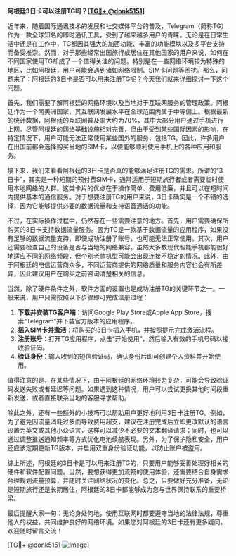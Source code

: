 **阿根廷3日卡可以注册TG吗？[[TG💪+ @donk5151](https://t.me/s/donk5151)]**

近年来，随着国际通讯技术的发展和社交媒体平台的普及，Telegram（简称TG）作为一款全球知名的即时通讯工具，受到了越来越多用户的青睐。无论是在日常生活中还是在工作中，TG都因其强大的加密功能、丰富的功能模块以及多平台支持而备受推崇。然而，对于那些经常出国旅行或居住在其他国家的用户来说，如何在不同国家使用TG却成了一个值得关注的问题。特别是在一些网络环境较为特殊的地区，比如阿根廷，用户可能会遇到诸如网络限制、SIM卡问题等困扰。那么，问题来了：阿根廷的3日卡是否可以用来注册TG呢？今天我们就来详细探讨一下这个问题。

首先，我们需要了解阿根廷的网络环境以及当地对于互联网服务的管理政策。阿根廷作为一个南美洲国家，其互联网发展水平在全球范围内属于中等偏上。根据最新的统计数据，阿根廷的互联网普及率大约为70%，其中大部分用户通过手机进行上网。尽管阿根廷的网络基础设施相对完善，但由于受到某些国际因素的影响，在特定情况下，用户可能无法正常使用某些国外的服务，包括TG。因此，许多用户在出国前都会选择购买当地的SIM卡，以便能够顺利使用手机上的各种应用和服务。

接下来，我们来看看阿根廷的3日卡是否真的能够满足注册TG的需求。所谓的“3日卡”，其实是一种短期的预付费SIM卡，通常适用于短期旅行者或者需要临时使用本地网络的人群。这类卡片的优点在于操作简单、费用低廉，并且可以在短时间内提供基本的通信服务。对于想要注册TG的用户来说，3日卡确实是一个不错的选择，因为它能够提供必要的数据流量和支持语音通话的功能。

不过，在实际操作过程中，仍然存在一些需要注意的地方。首先，用户需要确保所购买的3日卡支持数据流量服务。因为TG是一款基于数据流量的应用程序，如果没有足够的数据流量支持，即使成功注册了账号，也可能无法正常使用。其次，用户还需要检查自己的设备是否与当地的网络兼容。虽然大多数现代智能手机都能很好地适应不同的网络频段，但个别老款机型可能会出现连接不稳定的情况。此外，由于阿根廷的电信运营商众多，不同运营商提供的网络质量和服务内容也会有所差异，因此建议用户在购买之前咨询清楚相关的信息。

当然，除了硬件条件之外，软件方面的设置也是成功注册TG的关键环节之一。一般来说，用户只需按照以下步骤即可完成注册过程：

1. **下载并安装TG客户端**：访问Google Play Store或Apple App Store，搜索“Telegram”并下载官方版本的应用程序。
2. **插入SIM卡并激活**：将购买的3日卡插入手机，并按照提示完成激活流程。
3. **注册账号**：打开TG应用程序，点击“开始使用”，然后输入有效的手机号码以接收验证码。
4. **验证身份**：输入收到的短信验证码，确认身份后即可创建个人资料并开始使用。

值得注意的是，在某些情况下，由于阿根廷的网络环境较为复杂，可能会导致验证码发送失败或者延迟等问题。如果遇到这种情况，用户可以尝试更换其他时间段重新发送，或者直接联系当地的客服寻求帮助。

除此之外，还有一些额外的小技巧可以帮助用户更好地利用3日卡注册TG。例如，为了避免因流量消耗过多而导致费用超支，建议在注册完成后立即更改默认的语言设置为英文或其他小众语言，这样可以减少不必要的文本翻译请求；同时，也可以通过调整推送通知频率等方式优化电池续航表现。另外，为了保护隐私安全，用户还应该定期更新TG版本，并启用双重身份验证功能，以防止账户被盗用。

综上所述，阿根廷的3日卡是可以用来注册TG的，只要用户能够妥善处理好相关的硬件和软件配置问题。当然，要想获得更加流畅的使用体验，还需要结合自身需求合理规划流量预算，并随时关注网络状况的变化。总之，只要做好充分准备，无论是短期旅行还是长期居住，阿根廷的3日卡都能够成为您与世界保持联系的重要桥梁。

最后提醒大家一句：无论身处何地，使用互联网时都要遵守当地的法律法规，尊重他人的权益，共同维护良好的网络环境。如果您对阿根廷的3日卡还有更多疑问，欢迎随时留言交流！

[[TG💪+ @donk5151](https://t.me/s/donk5151) ![Image](https://i.postimg.cc/rwNCRYN7/Snipaste-2025-04-30-17-27-05.png)]